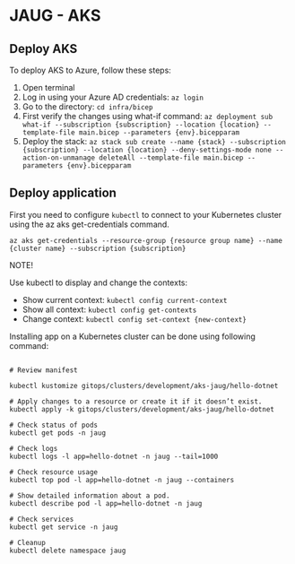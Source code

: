# JAUG - AKS



## Deploy AKS

To deploy AKS to Azure, follow these steps:

1. Open terminal
2. Log in using your Azure AD credentials: `az login`
3. Go to the directory: `cd infra/bicep`
4. First verify the changes using what-if command: `az deployment sub what-if --subscription {subscription} --location {location} --template-file main.bicep --parameters {env}.bicepparam`
5. Deploy the stack: `az stack sub create --name {stack} --subscription {subscription} --location {location} --deny-settings-mode none --action-on-unmanage deleteAll --template-file main.bicep --parameters {env}.bicepparam`


## Deploy application

First you need to configure `kubectl` to connect to your Kubernetes cluster using the az aks get-credentials command.

```shell
az aks get-credentials --resource-group {resource group name} --name {cluster name} --subscription {subscription}
```

NOTE! 

Use  kubectl to display and change the contexts:

* Show current context: `kubectl config current-context`
* Show all context: `kubectl config get-contexts`
* Change context: `kubectl config set-context {new-context}`


Installing app on a Kubernetes cluster can be done using following command:

```shell

# Review manifest

kubectl kustomize gitops/clusters/development/aks-jaug/hello-dotnet 

# Apply changes to a resource or create it if it doesn’t exist.
kubectl apply -k gitops/clusters/development/aks-jaug/hello-dotnet 

```


```shell
# Check status of pods
kubectl get pods -n jaug

# Check logs
kubectl logs -l app=hello-dotnet -n jaug --tail=1000

# Check resource usage
kubectl top pod -l app=hello-dotnet -n jaug --containers

# Show detailed information about a pod.
kubectl describe pod -l app=hello-dotnet -n jaug

# Check services
kubectl get service -n jaug

# Cleanup
kubectl delete namespace jaug
```